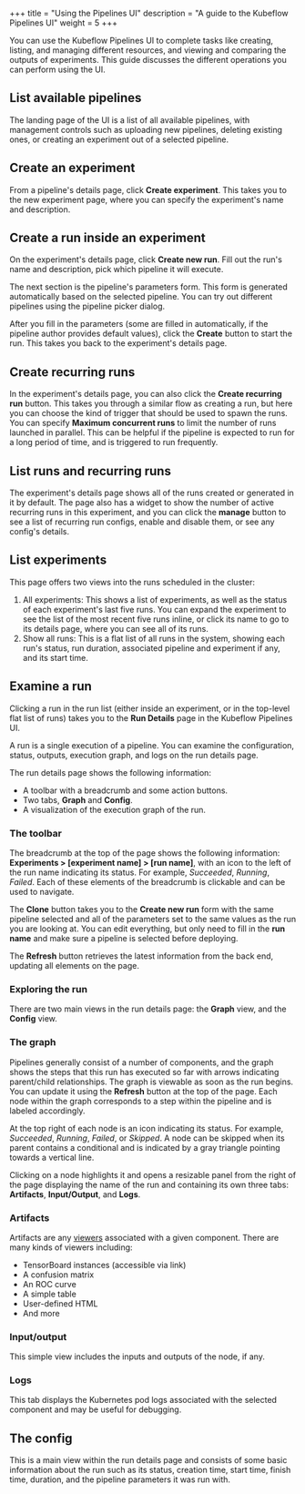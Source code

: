 +++
title = "Using the Pipelines UI"
description = "A guide to the Kubeflow Pipelines UI"
weight = 5
+++

You can use the Kubeflow Pipelines UI to complete tasks like creating, listing, 
and managing different resources, and viewing and comparing the outputs of 
experiments. This guide discusses the different operations you can perform using 
the UI.

## List available pipelines

The landing page of the UI is a list of all available pipelines, with management 
controls such as uploading new pipelines, deleting existing ones, or creating an 
experiment out of a selected pipeline.

## Create an experiment

From a pipeline's details page, click **Create experiment**. This takes you to 
the new experiment page, where you can specify the experiment's name and 
description. 

## Create a run inside an experiment

On the experiment's details page, click **Create new run**. 
Fill out the run's name and description, pick which pipeline it will execute.

The next section is the pipeline's parameters form. This form is generated 
automatically based on the selected pipeline. You can try out different 
pipelines using the pipeline picker dialog. 

After you fill in the parameters (some are filled in automatically, if the 
pipeline author provides default values), click the **Create** button to start 
the run. This takes you back to the experiment's details page.

## Create recurring runs

In the experiment's details page, you can also click the 
**Create recurring run** button. This takes you through a similar flow as 
creating a run, but here you can choose the kind of trigger that should be used 
to spawn the runs. You can specify **Maximum concurrent runs** to limit the 
number of runs launched in parallel. This can be helpful if the pipeline is 
expected to run for a long period of time, and is triggered to run frequently.

## List runs and recurring runs

The experiment's details page shows all of the runs created or generated in it 
by default. The page also has a widget to show the number of active recurring 
runs in this experiment, and you can click the **manage** button to see a list 
of recurring run configs, enable and disable them, or see any config's details.

## List experiments

This page offers two views into the runs scheduled in the cluster:

1. All experiments: This shows a list of experiments, as well as the status of 
   each experiment's last five runs. You can expand the experiment to see the 
   list of the most recent five runs inline, or click its name to go to its 
   details page, where you can see all of its runs.
1. Show all runs: This is a flat list of all runs in the system, showing each 
   run's status, run duration, associated pipeline and experiment if any, and 
   its start time.

## Examine a run

Clicking a run in the run list (either inside an experiment, or in the top-level 
flat list of runs) takes you to the **Run Details** page in the 
Kubeflow Pipelines UI.

A run is a single execution of a pipeline. You can examine the configuration, 
status, outputs, execution graph, and logs on the run details page.

The run details page shows the following information:

* A toolbar with a breadcrumb and some action buttons.
* Two tabs, **Graph** and **Config**.
* A visualization of the execution graph of the run.

### The toolbar

The breadcrumb at the top of the page shows the following information:
 **Experiments > [experiment name] > [run name]**, with an icon to the left of 
 the run name indicating its status. For example, 
 _Succeeded_, _Running_, _Failed_. Each of these elements of the breadcrumb is 
 clickable and can be used to navigate.

The **Clone** button takes you to the **Create new run** form with the same 
pipeline selected and all of the parameters set to the same values as the run 
you are looking at. You can edit everything, but only need to fill in the 
**run name** and make sure a pipeline is selected before deploying.

The **Refresh** button retrieves the latest information from the back end, 
updating all elements on the page.

### Exploring the run

There are two main views in the run details page: the **Graph** view, and the
**Config** view.

### The graph

Pipelines generally consist of a number of components, and the graph shows the 
steps that this run has executed so far with arrows indicating parent/child 
relationships. The graph is viewable as soon as the run begins. You can update 
it using the **Refresh** button at the top of the page. Each node within the 
graph corresponds to a step within the pipeline and is labeled accordingly.

At the top right of each node is an icon indicating its status. For example, 
_Succeeded_, _Running_, _Failed_, or _Skipped_. A node can be skipped when its 
parent contains a conditional and is indicated by a gray triangle pointing 
towards a vertical line.

Clicking on a node highlights it and opens a resizable panel from the right of 
the page displaying the name of the run and containing its own three tabs: 
**Artifacts**, **Input/Output**, and **Logs**.

### Artifacts

Artifacts are any 
[viewers](docs/guides/pipelines/output-viewers) associated with a given 
component. There are many kinds of viewers including: 

* TensorBoard instances (accessible via link)
* A confusion matrix
* An ROC curve
* A simple table
* User-defined HTML
* And more

### Input/output

This simple view includes the inputs and outputs of the node, if any.

### Logs

This tab displays the Kubernetes pod logs associated with the selected component 
and may be useful for debugging.

## The config

This is a main view within the run details page and consists of some basic 
information about the run such as its status, creation time, start time, finish 
time, duration, and the pipeline parameters it was run with.
